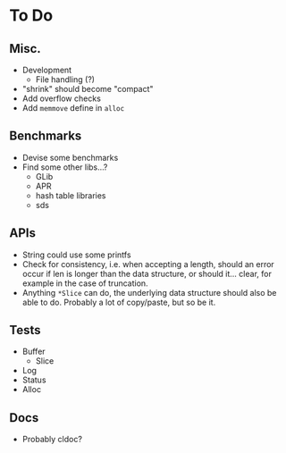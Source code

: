 # To Do

## Misc.

- Development
  - File handling (?)
- "shrink" should become "compact"
- Add overflow checks
- Add `memmove` define in `alloc`

## Benchmarks

- Devise some benchmarks
- Find some other libs...?
  - GLib
  - APR
  - hash table libraries
  - sds

## APIs

- String could use some printfs
- Check for consistency, i.e. when accepting a length, should an error occur if
  len is longer than the data structure, or should it... clear, for example in
  the case of truncation.
- Anything `*Slice` can do, the underlying data structure should also be able
  to do.  Probably a lot of copy/paste, but so be it.

## Tests

- Buffer
  - Slice
- Log
- Status
- Alloc

## Docs

- Probably cldoc?

